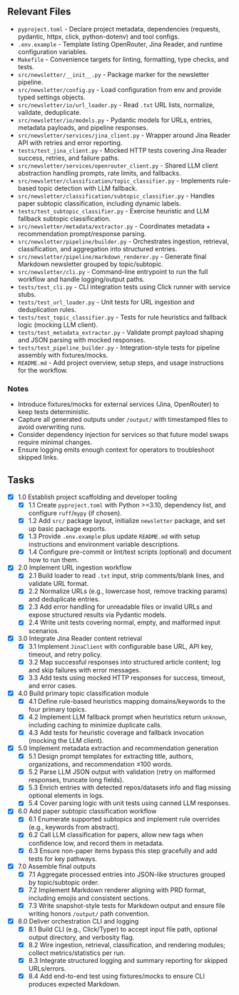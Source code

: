 ## Relevant Files

- `pyproject.toml` - Declare project metadata, dependencies (requests, pydantic, httpx, click, python-dotenv) and tool configs.
- `.env.example` - Template listing OpenRouter, Jina Reader, and runtime configuration variables.
- `Makefile` - Convenience targets for linting, formatting, type checks, and tests.
- `src/newsletter/__init__.py` - Package marker for the newsletter pipeline.
- `src/newsletter/config.py` - Load configuration from env and provide typed settings objects.
- `src/newsletter/io/url_loader.py` - Read `.txt` URL lists, normalize, validate, deduplicate.
- `src/newsletter/io/models.py` - Pydantic models for URLs, entries, metadata payloads, and pipeline responses.
- `src/newsletter/services/jina_client.py` - Wrapper around Jina Reader API with retries and error reporting.
- `tests/test_jina_client.py` - Mocked HTTP tests covering Jina Reader success, retries, and failure paths.
- `src/newsletter/services/openrouter_client.py` - Shared LLM client abstraction handling prompts, rate limits, and fallbacks.
- `src/newsletter/classification/topic_classifier.py` - Implements rule-based topic detection with LLM fallback.
- `src/newsletter/classification/subtopic_classifier.py` - Handles paper subtopic classification, including dynamic labels.
- `tests/test_subtopic_classifier.py` - Exercise heuristic and LLM fallback subtopic classification.
- `src/newsletter/metadata/extractor.py` - Coordinates metadata + recommendation prompt/response parsing.
- `src/newsletter/pipeline/builder.py` - Orchestrates ingestion, retrieval, classification, and aggregation into structured entries.
- `src/newsletter/pipeline/markdown_renderer.py` - Generate final Markdown newsletter grouped by topic/subtopic.
- `src/newsletter/cli.py` - Command-line entrypoint to run the full workflow and handle logging/output paths.
- `tests/test_cli.py` - CLI integration tests using Click runner with service stubs.
- `tests/test_url_loader.py` - Unit tests for URL ingestion and deduplication rules.
- `tests/test_topic_classifier.py` - Tests for rule heuristics and fallback logic (mocking LLM client).
- `tests/test_metadata_extractor.py` - Validate prompt payload shaping and JSON parsing with mocked responses.
- `tests/test_pipeline_builder.py` - Integration-style tests for pipeline assembly with fixtures/mocks.
- `README.md` - Add project overview, setup steps, and usage instructions for the workflow.

### Notes

- Introduce fixtures/mocks for external services (Jina, OpenRouter) to keep tests deterministic.
- Capture all generated outputs under `/output/` with timestamped files to avoid overwriting runs.
- Consider dependency injection for services so that future model swaps require minimal changes.
- Ensure logging emits enough context for operators to troubleshoot skipped links.

## Tasks

- [x] 1.0 Establish project scaffolding and developer tooling
  - [x] 1.1 Create `pyproject.toml` with Python >=3.10, dependency list, and configure `ruff`/`mypy` (if chosen).
  - [x] 1.2 Add `src/` package layout, initialize `newsletter` package, and set up basic package exports.
  - [x] 1.3 Provide `.env.example` plus update `README.md` with setup instructions and environment variable descriptions.
  - [x] 1.4 Configure pre-commit or lint/test scripts (optional) and document how to run them.
- [x] 2.0 Implement URL ingestion workflow
  - [x] 2.1 Build loader to read `.txt` input, strip comments/blank lines, and validate URL format.
  - [x] 2.2 Normalize URLs (e.g., lowercase host, remove tracking params) and deduplicate entries.
  - [x] 2.3 Add error handling for unreadable files or invalid URLs and expose structured results via Pydantic models.
  - [x] 2.4 Write unit tests covering normal, empty, and malformed input scenarios.
- [x] 3.0 Integrate Jina Reader content retrieval
  - [x] 3.1 Implement `JinaClient` with configurable base URL, API key, timeout, and retry policy.
  - [x] 3.2 Map successful responses into structured article content; log and skip failures with error messages.
  - [x] 3.3 Add tests using mocked HTTP responses for success, timeout, and error cases.
- [x] 4.0 Build primary topic classification module
  - [x] 4.1 Define rule-based heuristics mapping domains/keywords to the four primary topics.
  - [x] 4.2 Implement LLM fallback prompt when heuristics return `unknown`, including caching to minimize duplicate calls.
  - [x] 4.3 Add tests for heuristic coverage and fallback invocation (mocking the LLM client).
- [x] 5.0 Implement metadata extraction and recommendation generation
  - [x] 5.1 Design prompt templates for extracting title, authors, organizations, and recommendation ≤100 words.
  - [x] 5.2 Parse LLM JSON output with validation (retry on malformed responses, truncate long fields).
  - [x] 5.3 Enrich entries with detected repos/datasets info and flag missing optional elements in logs.
  - [x] 5.4 Cover parsing logic with unit tests using canned LLM responses.
- [x] 6.0 Add paper subtopic classification workflow
  - [x] 6.1 Enumerate supported subtopics and implement rule overrides (e.g., keywords from abstract).
  - [x] 6.2 Call LLM classification for papers, allow new tags when confidence low, and record them in metadata.
  - [x] 6.3 Ensure non-paper items bypass this step gracefully and add tests for key pathways.
- [x] 7.0 Assemble final outputs
  - [x] 7.1 Aggregate processed entries into JSON-like structures grouped by topic/subtopic order.
  - [x] 7.2 Implement Markdown renderer aligning with PRD format, including emojis and consistent sections.
  - [x] 7.3 Write snapshot-style tests for Markdown output and ensure file writing honors `/output/` path convention.
- [x] 8.0 Deliver orchestration CLI and logging
  - [x] 8.1 Build CLI (e.g., Click/Typer) to accept input file path, optional output directory, and verbosity flag.
  - [x] 8.2 Wire ingestion, retrieval, classification, and rendering modules; collect metrics/statistics per run.
  - [x] 8.3 Integrate structured logging and summary reporting for skipped URLs/errors.
  - [x] 8.4 Add end-to-end test using fixtures/mocks to ensure CLI produces expected Markdown.
